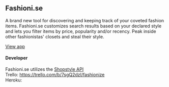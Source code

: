 ## Fashioni.se

A brand new tool for discovering and keeping track of your coveted fashion items.
Fashioni.se customizes search results based on your declared style and lets you filter items by price, popularity and/or recency. Peak inside other fashionistas' closets and steal their style.

[View app](http://fashionize.herokuapp.com/)

#### Developer
Fashioni.se utilizes the [Shopstyle API](http://shopsense.shopstyle.com/shopsense/28044754, "Shopstyle API")  
Trello: https://trello.com/b/7sgQ2dzI/fashionize  
Heroku: 

